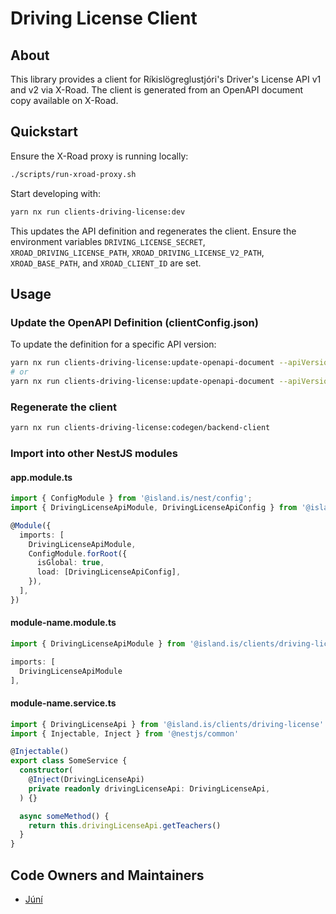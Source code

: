 # Driving License Client

## About

This library provides a client for Ríkislögreglustjóri's Driver's License API v1 and v2 via X-Road. The client is generated from an OpenAPI document copy available on X-Road.

## Quickstart

Ensure the X-Road proxy is running locally:

```bash
./scripts/run-xroad-proxy.sh
```

Start developing with:

```bash
yarn nx run clients-driving-license:dev
```

This updates the API definition and regenerates the client. Ensure the environment variables `DRIVING_LICENSE_SECRET`, `XROAD_DRIVING_LICENSE_PATH`, `XROAD_DRIVING_LICENSE_V2_PATH`, `XROAD_BASE_PATH`, and `XROAD_CLIENT_ID` are set.

## Usage

### Update the OpenAPI Definition (clientConfig.json)

To update the definition for a specific API version:

```bash
yarn nx run clients-driving-license:update-openapi-document --apiVersion=v1
# or
yarn nx run clients-driving-license:update-openapi-document --apiVersion=v2
```

### Regenerate the client

```bash
yarn nx run clients-driving-license:codegen/backend-client
```

### Import into other NestJS modules

#### app.module.ts

```typescript
import { ConfigModule } from '@island.is/nest/config';
import { DrivingLicenseApiModule, DrivingLicenseApiConfig } from '@island.is/clients/driving-license';

@Module({
  imports: [
    DrivingLicenseApiModule,
    ConfigModule.forRoot({
      isGlobal: true,
      load: [DrivingLicenseApiConfig],
    }),
  ],
})
```

#### module-name.module.ts

```typescript
import { DrivingLicenseApiModule } from '@island.is/clients/driving-license';

imports: [
  DrivingLicenseApiModule
],
```

#### module-name.service.ts

```typescript
import { DrivingLicenseApi } from '@island.is/clients/driving-license'
import { Injectable, Inject } from '@nestjs/common'

@Injectable()
export class SomeService {
  constructor(
    @Inject(DrivingLicenseApi)
    private readonly drivingLicenseApi: DrivingLicenseApi,
  ) {}

  async someMethod() {
    return this.drivingLicenseApi.getTeachers()
  }
}
```

## Code Owners and Maintainers

- [Júní](https://github.com/orgs/island-is/teams/juni/members)
